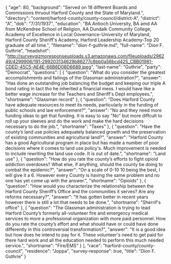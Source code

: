 {
  "age": 80,
  "background": "Served on 18 different Boards and Commissions thruout Harford County and the State of Maryland.",
  "directory": "content/harford-county/county-council/district-A",
  "district": "A",
  "dob": "7/31/1937",
  "education": "BA Antioch University, BA amd AA from McKendree School of Religion, AA Dundalk Community College, Academy of Excellence in Local Governance-University of Maryland, Harford County Sheriff's Academy, Harford Leadership Academy-Top 20 graduate of all time.",
  "filename": "dion-f-guthrie.md",
  "full-name": "Dion F. Guthrie",
  "headshot": "http://surveygizmoresponseuploads.s3.amazonaws.com/fileuploads/296249/4299906/191-299203134629b86277c8bb0a56bcd425_CBB01981-CDED-45C5-AE4E-66B6D08D6689.jpeg",
  "last-name": "Guthrie",
  "party": "Democrat",
  "questions": [
    {
      "question": "What do you consider the greatest accomplishments and failings of the Glassman administration?",
      "answer": "Has done an outstanding job balancing the budget and keeping our triple A bond rating in tact tho he inherited a financial mess.  I would have like a better wage increase for the Teachers and Sheriff's Dept employees.",
      "shortname": "Glassman record"
    },
    {
      "question": "Does Harford County have adequate resources to meet its needs, particularly in the funding of public schools and law enforcement?",
      "answer": "No and they need more funding ideas to get that funding.  It is easy to say \"No\" but more diffcult to roll up your sleeves and do the work and make the hard decisions necessary to do the job.",
      "shortname": "Taxes"
    },
    {
      "question": "Have the county’s land use policies adequately balanced growth and the preservation of existing communities and agricultural land?",
      "answer": "Harford County has a good Agricultural program in place but has made a number of poor decisions where it comes to land use policy's. Much improvement is needed to include rewriting the land use code.  It is out of date.",
      "shortname": "Land use"
    },
    {
      "question": "How do you rate the county’s efforts to fight opioid addiction overdoses? What else, if anything, should the county be doing to combat the epidemic?",
      "answer": "On a scale of 0-10 10 being the best, I will give it a 6. However every County is having the same problem and no one has yet come up with the answer.",
      "shortname": "Opioids"
    },
    {
      "question": "How would you characterize the relationship between the Harford County Sheriff’s Office and the communities it serves? Are any reforms necessary?",
      "answer": "It has gotten better in recent years however there is still a lot that needs to be done.",
      "shortname": "Sherrif's office"
    },
    {
      "question": "The Glassman administration is trying to lead Harford County’s formerly all-volunteer fire and emergency medical services to more a professional organization with more paid personnel. How do you rate the county’s effort and what should have or could have done differently in this controversial transformation?",
      "answer": "It is a good idea but how does he intend to pay for it. These volunteer's need to get paid for there hard work and all the education needed to perform this much needed service.",
      "shortname": "Fire/EMS"
    }
  ],
  "race": "harford-county/county-council",
  "residence": "Joppa",
  "survey-response": true,
  "title": "Dion F. Guthrie"
}
